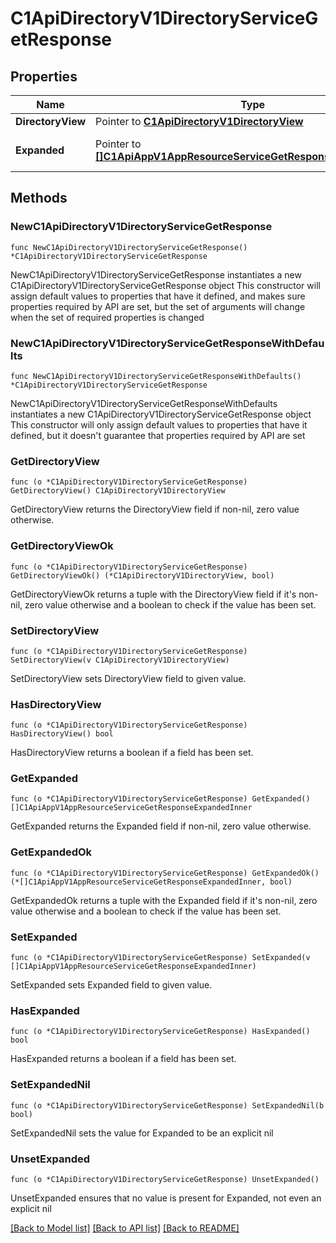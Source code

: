 # C1ApiDirectoryV1DirectoryServiceGetResponse

## Properties

Name | Type | Description | Notes
------------ | ------------- | ------------- | -------------
**DirectoryView** | Pointer to [**C1ApiDirectoryV1DirectoryView**](C1ApiDirectoryV1DirectoryView.md) |  | [optional] 
**Expanded** | Pointer to [**[]C1ApiAppV1AppResourceServiceGetResponseExpandedInner**](C1ApiAppV1AppResourceServiceGetResponseExpandedInner.md) | The expanded field. | [optional] 

## Methods

### NewC1ApiDirectoryV1DirectoryServiceGetResponse

`func NewC1ApiDirectoryV1DirectoryServiceGetResponse() *C1ApiDirectoryV1DirectoryServiceGetResponse`

NewC1ApiDirectoryV1DirectoryServiceGetResponse instantiates a new C1ApiDirectoryV1DirectoryServiceGetResponse object
This constructor will assign default values to properties that have it defined,
and makes sure properties required by API are set, but the set of arguments
will change when the set of required properties is changed

### NewC1ApiDirectoryV1DirectoryServiceGetResponseWithDefaults

`func NewC1ApiDirectoryV1DirectoryServiceGetResponseWithDefaults() *C1ApiDirectoryV1DirectoryServiceGetResponse`

NewC1ApiDirectoryV1DirectoryServiceGetResponseWithDefaults instantiates a new C1ApiDirectoryV1DirectoryServiceGetResponse object
This constructor will only assign default values to properties that have it defined,
but it doesn't guarantee that properties required by API are set

### GetDirectoryView

`func (o *C1ApiDirectoryV1DirectoryServiceGetResponse) GetDirectoryView() C1ApiDirectoryV1DirectoryView`

GetDirectoryView returns the DirectoryView field if non-nil, zero value otherwise.

### GetDirectoryViewOk

`func (o *C1ApiDirectoryV1DirectoryServiceGetResponse) GetDirectoryViewOk() (*C1ApiDirectoryV1DirectoryView, bool)`

GetDirectoryViewOk returns a tuple with the DirectoryView field if it's non-nil, zero value otherwise
and a boolean to check if the value has been set.

### SetDirectoryView

`func (o *C1ApiDirectoryV1DirectoryServiceGetResponse) SetDirectoryView(v C1ApiDirectoryV1DirectoryView)`

SetDirectoryView sets DirectoryView field to given value.

### HasDirectoryView

`func (o *C1ApiDirectoryV1DirectoryServiceGetResponse) HasDirectoryView() bool`

HasDirectoryView returns a boolean if a field has been set.

### GetExpanded

`func (o *C1ApiDirectoryV1DirectoryServiceGetResponse) GetExpanded() []C1ApiAppV1AppResourceServiceGetResponseExpandedInner`

GetExpanded returns the Expanded field if non-nil, zero value otherwise.

### GetExpandedOk

`func (o *C1ApiDirectoryV1DirectoryServiceGetResponse) GetExpandedOk() (*[]C1ApiAppV1AppResourceServiceGetResponseExpandedInner, bool)`

GetExpandedOk returns a tuple with the Expanded field if it's non-nil, zero value otherwise
and a boolean to check if the value has been set.

### SetExpanded

`func (o *C1ApiDirectoryV1DirectoryServiceGetResponse) SetExpanded(v []C1ApiAppV1AppResourceServiceGetResponseExpandedInner)`

SetExpanded sets Expanded field to given value.

### HasExpanded

`func (o *C1ApiDirectoryV1DirectoryServiceGetResponse) HasExpanded() bool`

HasExpanded returns a boolean if a field has been set.

### SetExpandedNil

`func (o *C1ApiDirectoryV1DirectoryServiceGetResponse) SetExpandedNil(b bool)`

 SetExpandedNil sets the value for Expanded to be an explicit nil

### UnsetExpanded
`func (o *C1ApiDirectoryV1DirectoryServiceGetResponse) UnsetExpanded()`

UnsetExpanded ensures that no value is present for Expanded, not even an explicit nil

[[Back to Model list]](../README.md#documentation-for-models) [[Back to API list]](../README.md#documentation-for-api-endpoints) [[Back to README]](../README.md)


